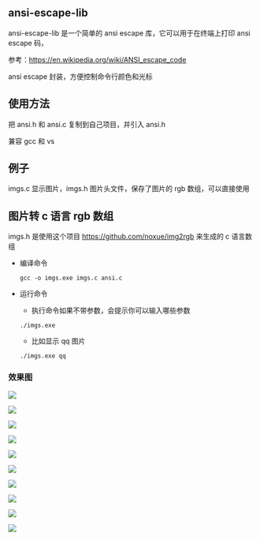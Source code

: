 ## ansi-escape-lib

ansi-escape-lib 是一个简单的 ansi escape 库，它可以用于在终端上打印 ansi escape 码，

参考：<https://en.wikipedia.org/wiki/ANSI_escape_code>

ansi escape 封装，方便控制命令行颜色和光标

## 使用方法

把 ansi.h 和 ansi.c 复制到自己项目，并引入 ansi.h

兼容 gcc 和 vs

## 例子

imgs.c 显示图片，imgs.h 图片头文件，保存了图片的 rgb 数组，可以直接使用

## 图片转 c 语言 rgb 数组

imgs.h 是使用这个项目 <https://github.com/noxue/img2rgb> 来生成的 c 语言数组

- 编译命令

  ```
  gcc -o imgs.exe imgs.c ansi.c
  ```

- 运行命令

  - 执行命令如果不带参数，会提示你可以输入哪些参数

  ```
  ./imgs.exe
  ```

  - 比如显示 qq 图片

  ```
  ./imgs.exe qq
  ```

### 效果图

![](imgs/1.png)

![](imgs/2.png)

![](imgs/3.png)

![](imgs/4.png)

![](imgs/5.png)

![](imgs/6.png)

![](imgs/7.png)

![](imgs/8.png)

![](imgs/9.png)

![](imgs/10.png)
